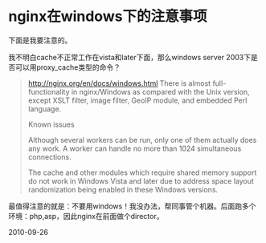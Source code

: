 # nginx在windows下的注意事项



下面是我要注意的。

我不明白cache不正常工作在vista和later下面，那么windows server 2003下是否可以用proxy_cache类型的命令？

> http://nginx.org/en/docs/windows.html
> There is almost full-functionality in nginx/Windows as compared with the Unix version, except XSLT filter, image filter, GeoIP module, and embedded Perl language.
> 
> Known issues
> 
> Although several workers can be run, only one of them actually does any work.
> A worker can handle no more than 1024 simultaneous connections.
>
> The cache and other modules which require shared memory support do not work in Windows Vista and later due to address space layout randomization being enabled in these Windows versions.

最值得注意的就是：不要用windows！我没办法，帮同事管个机器。后面跑多个环境：php,asp，因此nginx在前面做个director。


2010-09-26